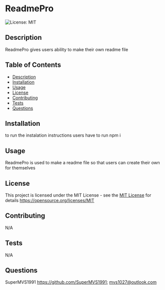 # ReadmePro
  ![License: MIT](https://img.shields.io/badge/License-MIT-yellow.svg)
  ## Description
  ReadmePro gives users ability to make their own readme file
  ## Table of Contents
  - [Description](#description)
  - [Installation](#installation)
  - [Usage](#usage)
  - [License](#license)
  - [Contributing](#contributing)
  - [Tests](#tests)
  - [Questions](#questions)
  ## Installation
  to run the instalation instructions users have to run npm i
  ## Usage
  ReadmePro is used to make a readme file so that users can create their own for themselves
  ## License
  This project is licensed under the MIT License - see the [MIT License](https://opensource.org/licenses/MIT) for details 
  https://opensource.org/licenses/MIT
  ## Contributing
  N/A
  ## Tests
  N/A
  ## Questions
  SuperMVS1991 https://github.com/SuperMVS1991;
  mvs1027@outlook.com

